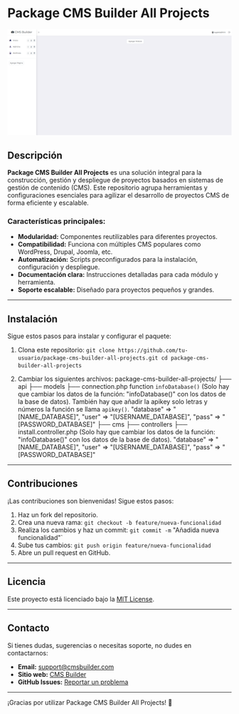﻿# Package CMS Builder All Projects

![Package CMS Builder](https://github.com/albertopardo21690/package-cms-builder-all-projects/blob/395cbe3e55cf715f985cdd293c9ad94e56c805b1/banner.png)

## Descripción

**Package CMS Builder All Projects** es una solución integral para la construcción, gestión y despliegue de proyectos basados en sistemas de gestión de contenido (CMS). Este repositorio agrupa herramientas y configuraciones esenciales para agilizar el desarrollo de proyectos CMS de forma eficiente y escalable.

### Características principales:
- **Modularidad:** Componentes reutilizables para diferentes proyectos.
- **Compatibilidad:** Funciona con múltiples CMS populares como WordPress, Drupal, Joomla, etc.
- **Automatización:** Scripts preconfigurados para la instalación, configuración y despliegue.
- **Documentación clara:** Instrucciones detalladas para cada módulo y herramienta.
- **Soporte escalable:** Diseñado para proyectos pequeños y grandes.

---

## Instalación

Sigue estos pasos para instalar y configurar el paquete:

1. Clona este repositorio:
   `
   git clone https://github.com/tu-usuario/package-cms-builder-all-projects.git
   cd package-cms-builder-all-projects
   `

2. Cambiar los siguientes archivos:
   package-cms-builder-all-projects/
   ├── api
      ├── models
         ├── connection.php function `infoDatabase()` (Solo hay que cambiar los datos de la función: "infoDatabase()" con los datos de la base de datos). También hay que añadir la apikey solo letras y números la función se llama `apikey()`.
             "database" => "[NAME_DATABASE]",
			    "user" => "[USERNAME_DATABASE]",
			    "pass" => "[PASSWORD_DATABASE]"
   ├── cms
      ├── controllers
         ├── install.controller.php (Solo hay que cambiar los datos de la función: "infoDatabase()" con los datos de la base de datos).
             "database" => "[NAME_DATABASE]",
			    "user" => "[USERNAME_DATABASE]",
			    "pass" => "[PASSWORD_DATABASE]"

---

## Contribuciones

¡Las contribuciones son bienvenidas! Sigue estos pasos:

1. Haz un fork del repositorio.
2. Crea una nueva rama:
   `git checkout -b feature/nueva-funcionalidad`
3. Realiza los cambios y haz un commit:
   `git commit -m` "Añadida nueva funcionalidad"`
4. Sube tus cambios:
   `git push origin feature/nueva-funcionalidad`
5. Abre un pull request en GitHub.

---

## Licencia

Este proyecto está licenciado bajo la [MIT License](LICENSE).

---

## Contacto

Si tienes dudas, sugerencias o necesitas soporte, no dudes en contactarnos:

- **Email:** support@cmsbuilder.com
- **Sitio web:** [CMS Builder](https://www.cmsbuilder.com)
- **GitHub Issues:** [Reportar un problema](https://github.com/tu-usuario/package-cms-builder-all-projects/issues)

---

¡Gracias por utilizar Package CMS Builder All Projects! 🚀


